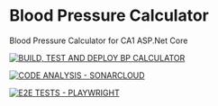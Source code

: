 # Blood Pressure Calculator
Blood Pressure Calculator for CA1
ASP.Net Core

[![BUILD, TEST AND DEPLOY BP CALCULATOR](https://github.com/ankit-antony-devops/BPCalculator-CA1/actions/workflows/bp_calc_build_test_deploy.yml/badge.svg)](https://github.com/ankit-antony-devops/BPCalculator-CA1/actions/workflows/bp_calc_build_test_deploy.yml)

[![CODE ANALYSIS - SONARCLOUD](https://github.com/ankit-antony-devops/BPCalculator-CA1/actions/workflows/code_analysis_sonarcloud.yml/badge.svg)](https://github.com/ankit-antony-devops/BPCalculator-CA1/actions/workflows/code_analysis_sonarcloud.yml)

[![E2E TESTS - PLAYWRIGHT](https://github.com/ankit-antony-devops/BPCalculator-CA1/actions/workflows/e2e_tests_playwright.yml/badge.svg)](https://github.com/ankit-antony-devops/BPCalculator-CA1/actions/workflows/e2e_tests_playwright.yml)
